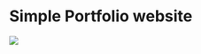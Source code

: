 # Simple Portfolio website

<p><img align="center" src="https://telegra.ph/file/93481cf8906294cc2f1b0.jpg"></p>
